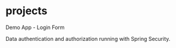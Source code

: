 # projects
Demo App - Login Form

Data authentication and authorization running with Spring Security.

